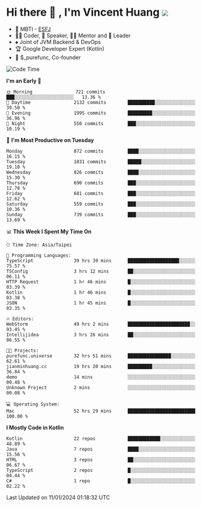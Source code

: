 # Hi there 👋 , I'm Vincent Huang ![](https://komarev.com/ghpvc/?username=Jian-Min-Huang)
- 👀 MBTI - [ESFJ](https://www.16personalities.com/esfj-personality)
- 👨‍💻 Coder, 🎤 Speaker, 👨‍🏫 Mentor and 🚀 Leader
- ♠️ Joint of JVM Backend & DevOps
- 🏆 Google Developer Expert (Kotlin)
- 💼 $_purefunc, Co-founder

<!--START_SECTION:waka-->
![Code Time](http://img.shields.io/badge/Code%20Time-3%2C234%20hrs%204%20mins-blue)

**I'm an Early 🐤** 

```text
🌞 Morning                721 commits         ███░░░░░░░░░░░░░░░░░░░░░░   13.36 % 
🌆 Daytime                2132 commits        ██████████░░░░░░░░░░░░░░░   39.50 % 
🌃 Evening                1995 commits        █████████░░░░░░░░░░░░░░░░   36.96 % 
🌙 Night                  550 commits         ███░░░░░░░░░░░░░░░░░░░░░░   10.19 % 
```
📅 **I'm Most Productive on Tuesday** 

```text
Monday                   872 commits         ████░░░░░░░░░░░░░░░░░░░░░   16.15 % 
Tuesday                  1031 commits        █████░░░░░░░░░░░░░░░░░░░░   19.10 % 
Wednesday                826 commits         ████░░░░░░░░░░░░░░░░░░░░░   15.30 % 
Thursday                 690 commits         ███░░░░░░░░░░░░░░░░░░░░░░   12.78 % 
Friday                   681 commits         ███░░░░░░░░░░░░░░░░░░░░░░   12.62 % 
Saturday                 559 commits         ███░░░░░░░░░░░░░░░░░░░░░░   10.36 % 
Sunday                   739 commits         ███░░░░░░░░░░░░░░░░░░░░░░   13.69 % 
```


📊 **This Week I Spent My Time On** 

```text
🕑︎ Time Zone: Asia/Taipei

💬 Programming Languages: 
TypeScript               39 hrs 39 mins      ███████████████████░░░░░░   75.57 % 
TSConfig                 3 hrs 12 mins       ██░░░░░░░░░░░░░░░░░░░░░░░   06.11 % 
HTTP Request             1 hr 46 mins        █░░░░░░░░░░░░░░░░░░░░░░░░   03.39 % 
Kotlin                   1 hr 46 mins        █░░░░░░░░░░░░░░░░░░░░░░░░   03.38 % 
JSON                     1 hr 45 mins        █░░░░░░░░░░░░░░░░░░░░░░░░   03.35 % 

🔥 Editors: 
WebStorm                 49 hrs 2 mins       ███████████████████████░░   93.45 % 
Intellijidea             3 hrs 26 mins       ██░░░░░░░░░░░░░░░░░░░░░░░   06.55 % 

🐱‍💻 Projects: 
purefunc.universe        32 hrs 51 mins      ████████████████░░░░░░░░░   62.61 % 
jianminhuang.cc          19 hrs 20 mins      █████████░░░░░░░░░░░░░░░░   36.84 % 
demo                     14 mins             ░░░░░░░░░░░░░░░░░░░░░░░░░   00.48 % 
Unknown Project          2 mins              ░░░░░░░░░░░░░░░░░░░░░░░░░   00.08 % 

💻 Operating System: 
Mac                      52 hrs 29 mins      █████████████████████████   100.00 % 
```

**I Mostly Code in Kotlin** 

```text
Kotlin                   22 repos            ████████████░░░░░░░░░░░░░   48.89 % 
Java                     7 repos             ████░░░░░░░░░░░░░░░░░░░░░   15.56 % 
HTML                     3 repos             ██░░░░░░░░░░░░░░░░░░░░░░░   06.67 % 
TypeScript               2 repos             █░░░░░░░░░░░░░░░░░░░░░░░░   04.44 % 
C#                       1 repo              █░░░░░░░░░░░░░░░░░░░░░░░░   02.22 % 
```




 Last Updated on 11/01/2024 01:18:32 UTC
<!--END_SECTION:waka-->

